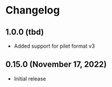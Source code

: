# Changelog

## 1.0.0 (tbd)

- Added support for pilet format v3

## 0.15.0 (November 17, 2022)

- Initial release

